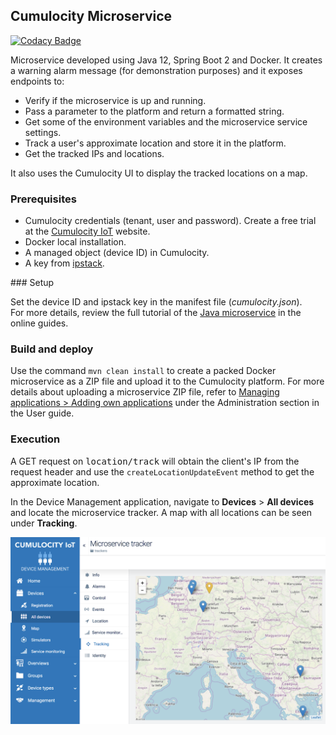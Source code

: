 ## Cumulocity Microservice

[![Codacy Badge](https://api.codacy.com/project/badge/Grade/cde81efa69e5441eba00cd725d9c7bcd)](https://app.codacy.com/app/manasesjesus/c8y_hw_microservice_java?utm_source=github.com&utm_medium=referral&utm_content=manasesjesus/c8y_hw_microservice_java&utm_campaign=Badge_Grade_Dashboard)

Microservice developed using Java 12, Spring Boot 2 and Docker.
It creates a warning alarm message (for demonstration purposes) and it exposes endpoints to:

*    Verify if the microservice is up and running.
*    Pass a parameter to the platform and return a formatted string.
*    Get some of the environment variables and the microservice service settings.
*    Track a user's approximate location and store it in the platform.
*    Get the tracked IPs and locations.

It also uses the Cumulocity UI to display the tracked locations on a map.

### Prerequisites

*    Cumulocity credentials (tenant, user and password). Create a free trial at the [Cumulocity IoT](https://cumulocity.com/) website.
*    Docker local installation.
*    A managed object (device ID) in Cumulocity.
*    A key from [ipstack](https://ipstack.com).

### Setup

Set the device ID and ipstack key in the manifest file (_cumulocity.json_).<br>
For more details, review the full tutorial of the [Java microservice](https://cumulocity.com/guides/microservice-sdk/http/#microservice-java) in the online guides.

### Build and deploy

Use the command `mvn clean install` to create a packed Docker microservice as a ZIP file and upload it to the Cumulocity platform. For more details about uploading a microservice ZIP file, refer to [Managing applications > Adding own applications](/guides/users-guide/administration#adding-applications) under the Administration section in the User guide.

### Execution

A GET request on <kbd>location/track</kbd> will obtain the client's IP from the request header and use the `createLocationUpdateEvent` method to get the approximate location.

In the Device Management application, navigate to **Devices** > **All devices** and locate the microservice tracker. A map with all locations can be seen under **Tracking**.

![Microservice tracking](ms-tracking-map.png)
